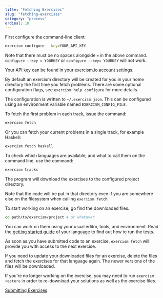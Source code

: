 ```yaml
---
title: "Fetching Exercises"
slug: "fetching-exercises"
category: "process"
ordinal: 10
---
```


First configure the command-line client:

```bash
exercism configure --key=YOUR_API_KEY
```

Note that there must be no spaces alongside `=` in the above command.
`configure --key = YOURKEY` or `configure --key= YOURKEY` will not work.

Your API key can be found in [your exercism.io account settings](http://exercism.io/account).

By default an exercism directory will be created for you in your home
directory the first time you fetch problems. There are some optional configuration
flags, see `exercism help configure` for more details.

The configuration is written to `~/.exercism.json`. This can be configured
using an environment variable named `EXERCISM_CONFIG_FILE`.

To fetch the first problem in each track, issue the command:

```bash
exercism fetch
```

Or you can fetch your current problems in a single track, for example Haskell:

```bash
exercism fetch haskell
```

To check which languages are available, and what to call them on the command line,
use the command:

```bash
exercism tracks
```

The program will download the exercises to the configured project directory.

Note that the code will be put in that directory even if you are somewhere else on the filesystem when calling `exercism fetch`.

To start working on an exercise, go find the downloaded files.

```bash
cd path/to/exercism/project # or whatever
```

You can work on them using your usual editor, tools, and environment. Read the <a class="link-side-menu" href="#sidr">getting started guide</a> of your language to find out how to run the tests.

As soon as you have submitted code to an exercise, `exercism fetch` will provide you with access to the next exercise.

If you need to update your downloaded files for an exercise, delete the files and fetch the exercises for that language again. The newer versions of the files will be downloaded.

If you're no longer working on the exercise, you may need to run `exercism restore` in order to re-download your solutions as well as the exercise files.

<a class="secondary-button" href="submitting-exercises.html">Submitting Exercises</a>
